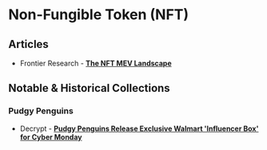 # Non-Fungible Token (NFT)

## Articles
- Frontier Research - [**The NFT MEV Landscape**](https://.tech/the-nft-mev-landscape)

## Notable & Historical Collections

### Pudgy Penguins
- Decrypt - [**Pudgy Penguins Release Exclusive Walmart 'Influencer Box' for Cyber Monday**](https://decrypt.co/207633/pudgy-penguins-release-exclusive-walmart-influencer-box-cyber-monday)
